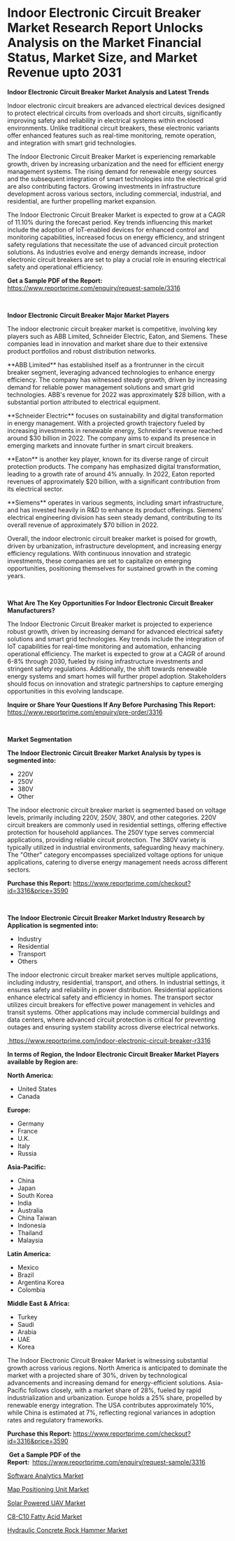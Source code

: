 <p><h1>Indoor Electronic Circuit Breaker Market Research Report Unlocks Analysis on the Market Financial Status, Market Size, and Market Revenue upto 2031</h1></p><p><strong>Indoor Electronic Circuit Breaker Market Analysis and Latest Trends</strong></p>
<p><p>Indoor electronic circuit breakers are advanced electrical devices designed to protect electrical circuits from overloads and short circuits, significantly improving safety and reliability in electrical systems within enclosed environments. Unlike traditional circuit breakers, these electronic variants offer enhanced features such as real-time monitoring, remote operation, and integration with smart grid technologies.</p><p>The Indoor Electronic Circuit Breaker Market is experiencing remarkable growth, driven by increasing urbanization and the need for efficient energy management systems. The rising demand for renewable energy sources and the subsequent integration of smart technologies into the electrical grid are also contributing factors. Growing investments in infrastructure development across various sectors, including commercial, industrial, and residential, are further propelling market expansion.</p><p>The Indoor Electronic Circuit Breaker Market is expected to grow at a CAGR of 11.10% during the forecast period. Key trends influencing this market include the adoption of IoT-enabled devices for enhanced control and monitoring capabilities, increased focus on energy efficiency, and stringent safety regulations that necessitate the use of advanced circuit protection solutions. As industries evolve and energy demands increase, indoor electronic circuit breakers are set to play a crucial role in ensuring electrical safety and operational efficiency.</p></p>
<p><strong>Get a Sample PDF of the Report:&nbsp;</strong> <a href="https://www.reportprime.com/enquiry/request-sample/3316">https://www.reportprime.com/enquiry/request-sample/3316</a></p>
<p>&nbsp;</p>
<p><strong>Indoor Electronic Circuit Breaker Major Market Players</strong></p>
<p><p>The indoor electronic circuit breaker market is competitive, involving key players such as ABB Limited, Schneider Electric, Eaton, and Siemens. These companies lead in innovation and market share due to their extensive product portfolios and robust distribution networks.</p><p>**ABB Limited** has established itself as a frontrunner in the circuit breaker segment, leveraging advanced technologies to enhance energy efficiency. The company has witnessed steady growth, driven by increasing demand for reliable power management solutions and smart grid technologies. ABB's revenue for 2022 was approximately $28 billion, with a substantial portion attributed to electrical equipment.</p><p>**Schneider Electric** focuses on sustainability and digital transformation in energy management. With a projected growth trajectory fueled by increasing investments in renewable energy, Schneider's revenue reached around $30 billion in 2022. The company aims to expand its presence in emerging markets and innovate further in smart circuit breakers.</p><p>**Eaton** is another key player, known for its diverse range of circuit protection products. The company has emphasized digital transformation, leading to a growth rate of around 4% annually. In 2022, Eaton reported revenues of approximately $20 billion, with a significant contribution from its electrical sector.</p><p>**Siemens** operates in various segments, including smart infrastructure, and has invested heavily in R&D to enhance its product offerings. Siemens' electrical engineering division has seen steady demand, contributing to its overall revenue of approximately $70 billion in 2022.</p><p>Overall, the indoor electronic circuit breaker market is poised for growth, driven by urbanization, infrastructure development, and increasing energy efficiency regulations. With continuous innovation and strategic investments, these companies are set to capitalize on emerging opportunities, positioning themselves for sustained growth in the coming years.</p></p>
<p>&nbsp;</p>
<p><strong>What Are The Key Opportunities For Indoor Electronic Circuit Breaker Manufacturers?</strong></p>
<p><p>The Indoor Electronic Circuit Breaker market is projected to experience robust growth, driven by increasing demand for advanced electrical safety solutions and smart grid technologies. Key trends include the integration of IoT capabilities for real-time monitoring and automation, enhancing operational efficiency. The market is expected to grow at a CAGR of around 6-8% through 2030, fueled by rising infrastructure investments and stringent safety regulations. Additionally, the shift towards renewable energy systems and smart homes will further propel adoption. Stakeholders should focus on innovation and strategic partnerships to capture emerging opportunities in this evolving landscape.</p></p>
<p><strong>Inquire or Share Your Questions If Any Before Purchasing This Report:</strong> <a href="https://www.reportprime.com/enquiry/pre-order/3316">https://www.reportprime.com/enquiry/pre-order/3316</a></p>
<p>&nbsp;</p>
<p><strong>Market Segmentation</strong></p>
<p><strong>The Indoor Electronic Circuit Breaker Market Analysis by types is segmented into:</strong></p>
<p><ul><li>220V</li><li>250V</li><li>380V</li><li>Other</li></ul></p>
<p><p>The indoor electronic circuit breaker market is segmented based on voltage levels, primarily including 220V, 250V, 380V, and other categories. 220V circuit breakers are commonly used in residential settings, offering effective protection for household appliances. The 250V type serves commercial applications, providing reliable circuit protection. The 380V variety is typically utilized in industrial environments, safeguarding heavy machinery. The "Other" category encompasses specialized voltage options for unique applications, catering to diverse energy management needs across different sectors.</p></p>
<p><strong>Purchase this Report:&nbsp;</strong><a href="https://www.reportprime.com/checkout?id=3316&price=3590">https://www.reportprime.com/checkout?id=3316&price=3590</a></p>
<p>&nbsp;</p>
<p><strong>The Indoor Electronic Circuit Breaker Market Industry Research by Application is segmented into:</strong></p>
<p><ul><li>Industry</li><li>Residential</li><li>Transport</li><li>Others</li></ul></p>
<p><p>The indoor electronic circuit breaker market serves multiple applications, including industry, residential, transport, and others. In industrial settings, it ensures safety and reliability in power distribution. Residential applications enhance electrical safety and efficiency in homes. The transport sector utilizes circuit breakers for effective power management in vehicles and transit systems. Other applications may include commercial buildings and data centers, where advanced circuit protection is critical for preventing outages and ensuring system stability across diverse electrical networks.</p></p>
<p><a href="https://www.reportprime.com/indoor-electronic-circuit-breaker-r3316">&nbsp;https://www.reportprime.com/indoor-electronic-circuit-breaker-r3316</a></p>
<p><strong>In terms of Region, the Indoor Electronic Circuit Breaker Market Players available by Region are:</strong></p>
<p>
    <p> <strong> North America: </strong>
        <ul>
            <li>United States</li>
            <li>Canada</li>
        </ul>
        </p> 
    <p> <strong> Europe: </strong>
        <ul>
            <li>Germany</li>
            <li>France</li>
            <li>U.K.</li>
            <li>Italy</li>
            <li>Russia</li>
        </ul>
        </p> 
    <p> <strong> Asia-Pacific: </strong>
        <ul>
            <li>China</li>
            <li>Japan</li>
            <li>South Korea</li>
            <li>India</li>
            <li>Australia</li>
            <li>China Taiwan</li>
            <li>Indonesia</li>
            <li>Thailand</li>
            <li>Malaysia</li>
        </ul>
        </p> 
    <p> <strong> Latin America: </strong>
        <ul>
            <li>Mexico</li>
            <li>Brazil</li>
            <li>Argentina Korea</li>
            <li>Colombia</li>
        </ul>
        </p> 
    <p> <strong> Middle East & Africa: </strong>
        <ul>
            <li>Turkey</li>
            <li>Saudi</li>
            <li>Arabia</li>
            <li>UAE</li>
            <li>Korea</li>
        </ul>
    </p>
    </p>
<p><p>The Indoor Electronic Circuit Breaker Market is witnessing substantial growth across various regions. North America is anticipated to dominate the market with a projected share of 30%, driven by technological advancements and increasing demand for energy-efficient solutions. Asia-Pacific follows closely, with a market share of 28%, fueled by rapid industrialization and urbanization. Europe holds a 25% share, propelled by renewable energy integration. The USA contributes approximately 10%, while China is estimated at 7%, reflecting regional variances in adoption rates and regulatory frameworks.</p></p>
<p><strong>Purchase this Report: </strong><a href="https://www.reportprime.com/checkout?id=3316&price=3590">https://www.reportprime.com/checkout?id=3316&price=3590</a></p>
<p>&nbsp;<strong>Get a Sample PDF of the Report:&nbsp;&nbsp;</strong><a href="https://www.reportprime.com/enquiry/request-sample/3316">https://www.reportprime.com/enquiry/request-sample/3316</a></p>
<p><strong></strong></p>
<p><p><a href="https://www.linkedin.com/pulse/what-innovations-market-trends-shaping-software-analytics-firmazon-vdksc?trackingId=bv6qq5h7QiCAFjFRlbV3Wg%3D%3D">Software Analytics Market</a></p><p><a href="https://github.com/LaurenHoover80/Market-Research-Report-List-1/blob/main/map-positioning-unit-market.md">Map Positioning Unit Market</a></p><p><a href="https://www.linkedin.com/pulse/solar-powered-uav-market-report-product-type-fixed-wing-uavrotorcraft-4wemc?trackingId=zau%2FB6OeRLa2TMx%2BkJGoeg%3D%3D">Solar Powered UAV Market</a></p><p><a href="https://issuu.com/reportprime-2/docs/c8-c10-fatty-acid-market-size-2030._9999a5e2cc0614">C8-C10 Fatty Acid Market</a></p><p><a href="https://issuu.com/reportprime-2/docs/hydraulic-concrete-rock-hammer-mark_2d51923d75699d">Hydraulic Concrete Rock Hammer Market</a></p></p>